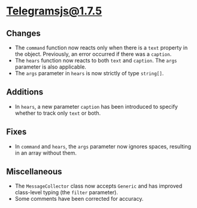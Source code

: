# Telegramsjs@1.7.5

## Changes
- The `command` function now reacts only when there is a `text` property in the object. Previously, an error occurred if there was a `caption`.
- The `hears` function now reacts to both `text` and `caption`. The `args` parameter is also applicable.
- The `args` parameter in `hears` is now strictly of type `string[]`.

## Additions
- In `hears`, a new parameter `caption` has been introduced to specify whether to track only `text` or both.

## Fixes
- In `command` and `hears`, the `args` parameter now ignores spaces, resulting in an array without them.

## Miscellaneous
- The `MessageCollector` class now accepts `Generic` and has improved class-level typing (the `filter` parameter).
- Some comments have been corrected for accuracy.